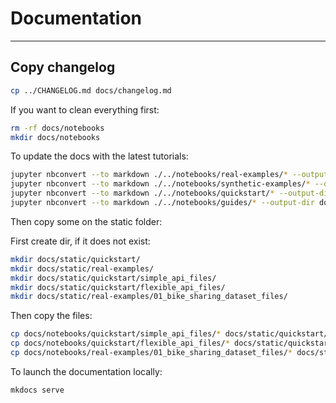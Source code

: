 # Documentation

---

## Copy changelog

```bash
cp ../CHANGELOG.md docs/changelog.md
```


If you want to clean everything first:

```bash
rm -rf docs/notebooks
mkdir docs/notebooks
```

To update the docs with the latest tutorials:

```bash
jupyter nbconvert --to markdown ./../notebooks/real-examples/* --output-dir docs/notebooks/real-examples/
jupyter nbconvert --to markdown ./../notebooks/synthetic-examples/* --output-dir docs/notebooks/synthetic-examples/
jupyter nbconvert --to markdown ./../notebooks/quickstart/* --output-dir docs/notebooks/quickstart/
jupyter nbconvert --to markdown ./../notebooks/guides/* --output-dir docs/notebooks/guides/
```

Then copy some on the static folder:

First create dir, if it does not exist:

```bash
mkdir docs/static/quickstart/
mkdir docs/static/real-examples/
mkdir docs/static/quickstart/simple_api_files/
mkdir docs/static/quickstart/flexible_api_files/
mkdir docs/static/real-examples/01_bike_sharing_dataset_files/
```

Then copy the files:

```bash
cp docs/notebooks/quickstart/simple_api_files/* docs/static/quickstart/simple_api_files/
cp docs/notebooks/quickstart/flexible_api_files/* docs/static/quickstart/flexible_api_files/
cp docs/notebooks/real-examples/01_bike_sharing_dataset_files/* docs/static/real-examples/01_bike_sharing_dataset_files/
```

To launch the documentation locally:

```zsh
mkdocs serve
```


